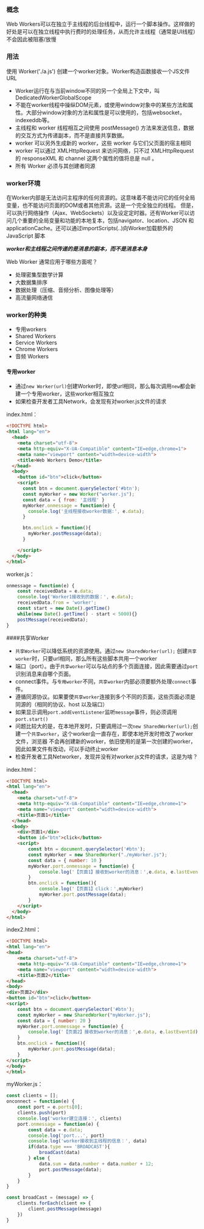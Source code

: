 ### 概念
Web Workers可以在独立于主线程的后台线程中，运行一个脚本操作。这样做的好处是可以在独立线程中执行费时的处理任务，从而允许主线程（通常是UI线程）不会因此被阻塞/放慢

### 用法
使用 Worker('./a.js') 创建一个worker对象。Worker构造函数接收一个JS文件URL

- Worker运行在与当前window不同的另一个全局上下文中，叫 DedicatedWorkerGlobalScope
- 不能在worker线程中操纵DOM元素，或使用window对象中的某些方法和属性。大部分window对象的方法和属性是可以使用的，包括websocket，indexeddb等。
- 主线程和 worker 线程相互之间使用 postMessage() 方法来发送信息，数据的交互方式为传递副本，而不是直接共享数据。
- worker 可以另外生成新的 worker，这些 worker 与它们父页面的宿主相同
- worker 可以通过 XMLHttpRequest 来访问网络，只不过 XMLHttpRequest 的 responseXML 和 channel 这两个属性的值将总是 null 。
- 所有 Worker 必须与其创建者同源

### worker环境
在Worker内部是无法访问主程序的任何资源的。这意味着不能访问它的任何全局变量，也不能访问页面的DOM或者其他资源。这是一个完全独立的线程。
但是，可以执行网络操作（Ajax、WebSockets）以及设定定时器。还有Worker可以访问几个重要的全局变量和功能的本地复本，包括navigator、location、JSON
和applicationCache。还可以通过importScripts(..)向Worker加载额外的JavaScript 脚本

***worker和主线程之间传递的是消息的副本，而不是消息本身***

Web Worker 通常应用于哪些方面呢？
- 处理密集型数学计算
- 大数据集排序
- 数据处理（压缩、音频分析、图像处理等）
- 高流量网络通信

### worker的种类
- 专用workers
- Shared Workers
- Service Workers
- Chrome Workers
- 音频 Workers


#### 专用worker
- 通过`new Worker(url)`创建Worker时，即使url相同，那么每次调用`new`都会新建一个专用worker，这些worker相互独立
- 如果检查开发者工具Network，会发现有对worker.js文件的请求

index.html：
```html
<!DOCTYPE html>
<html lang="en">
  <head>
    <meta charset="utf-8">
    <meta http-equiv="X-UA-Compatible" content="IE=edge,chrome=1">
    <meta name="viewport" content="width=device-width">
    <title>Web Workers Demo</title>
  </head>
  <body>
    <button id="btn">click</button>
    <script>
      const btn = document.querySelector('#btn');
      const myWorker = new Worker("worker.js");
      const data = { from: '主线程' }
      myWorker.onmessage = function(e) {
        console.log('主线程接收worker数据:', e.data);
      }

      btn.onclick = function(){
        myWorker.postMessage(data);
      }

    </script>
  </body>
</html>
```
worker.js：
```javascript
onmessage = function(e) {
    const receivedData = e.data;
    console.log('Worker1接收到的数据：', e.data);
    receivedData.from = 'worker';
    const start = new Date().getTime()
    while(new Date().getTime() - start < 5000){}
    postMessage(receivedData);
}
```

####共享Worker
- `共享Worker`可以降低系统的资源使用。通过`new SharedWorker(url);` 创建`共享worker`时，只要url相同，那么所有这些脚本共用一个worker
- 端口（port）。由于`共享worker`可以与站点的多个页面连接，因此需要通过`port`识别消息来自哪个页面。
- connect事件。与`专用worker`不同，`共享worker`内部必须要额外处理`connect`事件。
- 遵循同源协议。如果要使`共享worker`连接到多个不同的页面，这些页面必须是同源的（相同的协议、host 以及端口）
- 如果显示调用`port.addEventListener`监听`message`事件，则必须调用`port.start()`
- 问题比较大的是，在本地开发时，只要调用过一次`new SharedWorker(url);`创建一个`共享worker`，这个worker会一直存在，即使本地开发时修改了worker文件，浏览器
  不会再创建新的worker，依旧使用的是第一次创建的worker，因此如果文件有改动，可以手动终止worker
- 检查开发者工具Networker，发现并没有对worker.js文件的请求，这是为啥？

index.html：
```html
<!DOCTYPE html>
<html lang="en">
  <head>
    <meta charset="utf-8">
    <meta http-equiv="X-UA-Compatible" content="IE=edge,chrome=1">
    <meta name="viewport" content="width=device-width">
    <title>页面1</title>
  </head>
  <body>
    <div>页面1</div>
    <button id="btn">click</button>
    <script>
        const btn = document.querySelector('#btn');
        const myWorker = new SharedWorker("./myWorker.js");
        const data = { number: 10 }
        myWorker.port.onmessage = function(e) {
            console.log('【页面1】接收到worker的消息：',e.data, e.lastEventId)
        }
        btn.onclick = function(){
            console.log('【页面1】click：',myWorker)
            myWorker.port.postMessage(data);
        }
    </script>
  </body>
</html>
```

index2.html：
```html
<!DOCTYPE html>
<html lang="en">
<head>
    <meta charset="utf-8">
    <meta http-equiv="X-UA-Compatible" content="IE=edge,chrome=1">
    <meta name="viewport" content="width=device-width">
    <title>页面2</title>
</head>
<body>
<div>页面2</div>
<button id="btn">click</button>
<script>
    const btn = document.querySelector('#btn');
    const myWorker = new SharedWorker("myWorker.js");
    const data = { number: 20 }
    myWorker.port.onmessage = function(e) {
        console.log('【页面2】接收到worker的消息：',e.data, e.lastEventId)
    }
    btn.onclick = function(){
        myWorker.port.postMessage(data);
    }
</script>
</body>
</html>
```
myWorker.js：
```javascript
const clients = [];
onconnect = function(e) {
    const port = e.ports[0];
    clients.push(port)
    console.log('worker建立连接：', clients)
    port.onmessage = function(e) {
        const data = e.data;
        console.log('port...', port)
        console.log('worker接收到主线程的信息：', data)
        if(data.type === 'BROADCAST'){
            broadCast(data)
        } else {
            data.sum = data.number + data.number + 12;
            port.postMessage(data);
        }
    }
}

const broadCast = (message) => {
    clients.forEach(client => {
        client.postMessage(message)
    })
}
```
